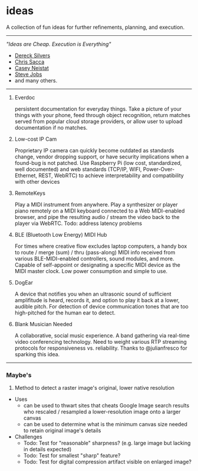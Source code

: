 # ideas
A collection of fun ideas for further refinements, planning, and execution.


---



*"Ideas are Cheap. Execution is Everything"*

* [Dereck Silvers](http://daringfireball.net/linked/2008/08/06/sivers)
* [Chris Sacca](https://twitter.com/sacca)
* [Casey Neistat](https://www.brainyquote.com/quotes/quotes/c/caseyneist726902.html)
* [Steve Jobs](http://daringfireball.net/linked/2011/11/15/parable-of-the-stones)
* and many others.


---


1. Everdoc

   persistent documentation for everyday things. Take a picture of your things with your phone, feed through object recognition, return matches served from popular cloud storage providers, or allow user to upload documentation if no matches.

2. Low-cost IP Cam

   Proprietary IP camera can quickly become outdated as standards change, vendor dropping support, or have security implications when a found-bug is not patched. Use Raspberry Pi (low cost, standardized, well documented) and web standards (TCP/IP, WIFI, Power-Over-Ethernet, REST, WebRTC) to achieve interpretability and compatibility with other devices

3. RemoteKeys

   Play a MIDI instrument from anywhere. Play a synthesizer or player piano remotely on a MIDI keyboard connected to a Web MIDI-enabled browser, and pipe the resulting audio / stream the video back to the player via WebRTC. Todo: address latency problems

4. BLE (Bluetooth Low Energy) MIDI Hub

   For times where creative flow excludes laptop computers, a handy box to route / merge (sum) / thru (pass-along) MIDI info received from various BLE-MIDI-enabled controllers, sound modules, and more. Capable of self-appoint or designating a specific MIDI device as the MIDI master clock. Low power consumption and simple to use.
   
5. DogEar

   A device that notifies you when an ultrasonic sound of sufficient amplifitude is heard, records it, and option to play it back at a lower, audible pitch. For detection of device communication tones that are too high-pitched for the human ear to detect.

6. Blank Musician Needed

   A collaborative, social music experience. A band gathering via real-time video conferencing technology. Need to weight various RTP streaming protocols for responsiveness vs. reliability. Thanks to @julianfresco for sparking this idea.


---



### Maybe's

1. Method to detect a raster image's original, lower native resolution

  * Uses
    * can be used to thwart sites that cheats Google Image search results who rescaled / resampled a lower-resolution image onto a larger canvas
    * can be used to determine what is the minimum canvas size needed to retain original image's details
  * Challenges
    * Todo: Test for "reasonable" sharpness? (e.g. large image but lacking in details expected)
    * Todo: Test for smallest "sharp" feature?
    * Todo: Test for digital compression artifact visible on enlarged image?
